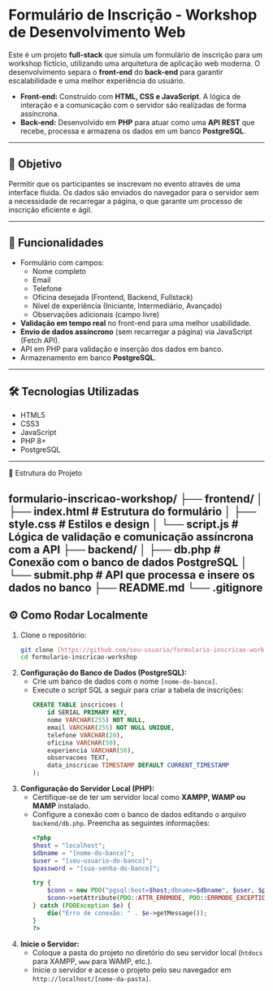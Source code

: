 # Formulário de Inscrição - Workshop de Desenvolvimento Web

Este é um projeto **full-stack** que simula um formulário de inscrição para um workshop fictício, utilizando uma arquitetura de aplicação web moderna. O desenvolvimento separa o **front-end** do **back-end** para garantir escalabilidade e uma melhor experiência do usuário.

* **Front-end:** Construído com **HTML, CSS e JavaScript**. A lógica de interação e a comunicação com o servidor são realizadas de forma assíncrona.
* **Back-end:** Desenvolvido em **PHP** para atuar como uma **API REST** que recebe, processa e armazena os dados em um banco **PostgreSQL**.

---

## 🎯 Objetivo

Permitir que os participantes se inscrevam no evento através de uma interface fluida. Os dados são enviados do navegador para o servidor sem a necessidade de recarregar a página, o que garante um processo de inscrição eficiente e ágil.

---

## 🧩 Funcionalidades

* Formulário com campos:
    * Nome completo
    * Email
    * Telefone
    * Oficina desejada (Frontend, Backend, Fullstack)
    * Nível de experiência (Iniciante, Intermediário, Avançado)
    * Observações adicionais (campo livre)
* **Validação em tempo real** no front-end para uma melhor usabilidade.
* **Envio de dados assíncrono** (sem recarregar a página) via JavaScript (Fetch API).
* API em PHP para validação e inserção dos dados em banco.
* Armazenamento em banco **PostgreSQL**.

---

## 🛠️ Tecnologias Utilizadas

* HTML5
* CSS3
* JavaScript
* PHP 8+
* PostgreSQL

---

📁 Estrutura do Projeto

formulario-inscricao-workshop/
├── frontend/
│   ├── index.html # Estrutura do formulário
│   ├── style.css # Estilos e design
│   └── script.js # Lógica de validação e comunicação assíncrona com a API
├── backend/
│   ├── db.php # Conexão com o banco de dados PostgreSQL
│   └── submit.php # API que processa e insere os dados no banco
├── README.md
└── .gitignore
---

## ⚙️ Como Rodar Localmente

1.  Clone o repositório:
    ```bash
    git clone [https://github.com/seu-usuario/formulario-inscricao-workshop.git](https://github.com/seu-usuario/formulario-inscricao-workshop.git)
    cd formulario-inscricao-workshop
    ```
2.  **Configuração do Banco de Dados (PostgreSQL):**
    * Crie um banco de dados com o nome `[nome-do-banco]`.
    * Execute o script SQL a seguir para criar a tabela de inscrições:
        ```sql
        CREATE TABLE inscricoes (
            id SERIAL PRIMARY KEY,
            nome VARCHAR(255) NOT NULL,
            email VARCHAR(255) NOT NULL UNIQUE,
            telefone VARCHAR(20),
            oficina VARCHAR(50),
            experiencia VARCHAR(50),
            observacoes TEXT,
            data_inscricao TIMESTAMP DEFAULT CURRENT_TIMESTAMP
        );
        ```
3.  **Configuração do Servidor Local (PHP):**
    * Certifique-se de ter um servidor local como **XAMPP, WAMP ou MAMP** instalado.
    * Configure a conexão com o banco de dados editando o arquivo `backend/db.php`. Preencha as seguintes informações:
        ```php
        <?php
        $host = "localhost";
        $dbname = "[nome-do-banco]";
        $user = "[seu-usuario-do-banco]";
        $password = "[sua-senha-do-banco]";
        
        try {
            $conn = new PDO("pgsql:host=$host;dbname=$dbname", $user, $password);
            $conn->setAttribute(PDO::ATTR_ERRMODE, PDO::ERRMODE_EXCEPTION);
        } catch (PDOException $e) {
            die("Erro de conexão: " . $e->getMessage());
        }
        ?>
        ```
4.  **Inicie o Servidor:**
    * Coloque a pasta do projeto no diretório do seu servidor local (`htdocs` para XAMPP, `www` para WAMP, etc.).
    * Inicie o servidor e acesse o projeto pelo seu navegador em `http://localhost/[nome-da-pasta]`.
